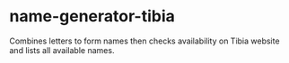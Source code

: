 # name-generator-tibia
Combines letters to form names then checks availability on Tibia website and lists all available names.
